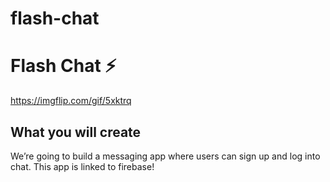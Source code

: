 # flash-chat

# Flash Chat ⚡️
https://imgflip.com/gif/5xktrq

## What you will create

We’re going to build a messaging app where users can sign up and log into chat. This app is linked to firebase! 
